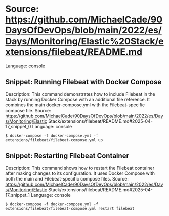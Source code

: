# Source: https://github.com/MichaelCade/90DaysOfDevOps/blob/main/2022/es/Days/Monitoring/Elastic%20Stack/extensions/filebeat/README.md
Language: console

## Snippet: Running Filebeat with Docker Compose
Description: This command demonstrates how to include Filebeat in the stack by running Docker Compose with an additional file reference. It combines the main docker-compose.yml with the Filebeat-specific compose file.
Source: https://github.com/MichaelCade/90DaysOfDevOps/blob/main/2022/es/Days/Monitoring/Elastic Stack/extensions/filebeat/README.md#2025-04-17_snippet_0
Language: console

```console
$ docker-compose -f docker-compose.yml -f extensions/filebeat/filebeat-compose.yml up
```

## Snippet: Restarting Filebeat Container
Description: This command shows how to restart the Filebeat container after making changes to its configuration. It uses Docker Compose with both the main and Filebeat-specific compose files.
Source: https://github.com/MichaelCade/90DaysOfDevOps/blob/main/2022/es/Days/Monitoring/Elastic Stack/extensions/filebeat/README.md#2025-04-17_snippet_1
Language: console

```console
$ docker-compose -f docker-compose.yml -f extensions/filebeat/filebeat-compose.yml restart filebeat
```